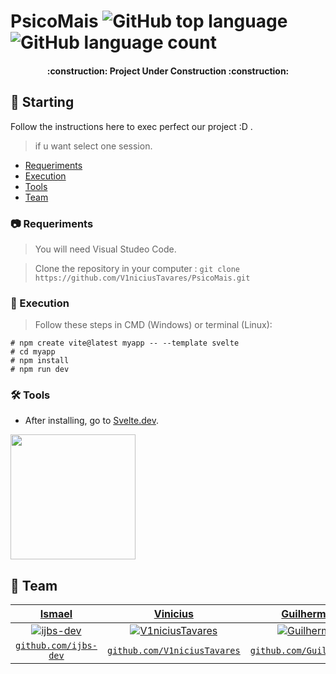 # PsicoMais         ![GitHub top language](https://img.shields.io/github/languages/top/V1niciusTavares/PsicoMais)     ![GitHub language count](https://img.shields.io/github/languages/count/V1niciusTavares/PsicoMais)   


<h4 align="center"> 
    :construction:  Project Under Construction  :construction:
</h4>

## :hammer: Starting

Follow the instructions here to exec perfect our project :D .
> if u want select one session.

- [Requeriments](#Requeriments)
- [Execution](#Execution)
- [Tools](#Tools)
- [Team](#Team)

### :camera: Requeriments

> You will need Visual Studeo Code.

> Clone the repository in your computer : ```git clone https://github.com/V1niciusTavares/PsicoMais.git ```

### :rocket: Execution

> Follow these steps in CMD (Windows) or terminal (Linux):

```
# npm create vite@latest myapp -- --template svelte
# cd myapp
# npm install
# npm run dev
```

### :hammer_and_wrench: Tools

- After installing, go to [Svelte.dev](https://svelte.dev/).

<!-- ## Suporte

- Email : monitoriadigitalsuporte@gmail.com -->
<!--![alt text](https://media.giphy.com/media/3ov9k0Ziq50EoOuWRi/source.gif "Praise the sun!")  -->
<img src= "https://media.giphy.com/media/3ov9k0Ziq50EoOuWRi/source.gif" width="200">

## :tea: Team

| <a href="https://github.com/ijbs-dev" target="_blank">Ismael</a> | <a href="https://github.com/V1niciusTavares" target="_blank">Vinicius</a> | <a href="https://github.com/GuilhermeH6" target="_blank">Guilherme</a> | <a href="https://github.com/LukeVanHagen" target="_blank">Flavio</a> 
| :---: |:---:| :---:| :---:| 
| [![ijbs-dev](https://avatars0.githubusercontent.com/u/61188485?s=460&v=4)](https://github.com/ijbs-dev)  | [![V1niciusTavares](https://avatars.githubusercontent.com/u/113178429?v=4)](https://github.com/V1niciusTavares) | [![Guilherme](https://avatars.githubusercontent.com/u/47796068?v=4)](https://github.com/GuilhermeH6) | [![LukeVanHagen](https://avatars0.githubusercontent.com/u/72463770?s=460&v=4)](https://github.com/LukeVanHagen) |
| <a href="https://github.com/ijbs-dev" target="_blank">`github.com/ijbs-dev`</a> | <a href="https://github.com/V1niciusTavares" target="_blank">`github.com/V1niciusTavares`</a> | <a href="https://github.com/GuilhermeH6" target="_blank">`github.com/GuilhermeH6`</a> | <a href="https://github.com/LukeVanHagen" target="_blank">`github.com/LukeVanHagen`</a> | 
<!-- ## Licença
[![License](http://img.shields.io/:license-mit-blue.svg?style=flat-square)](http://badges.mit-license.org)
- **[MIT license](http://opensource.org/licenses/mit-license.php)**
- Copyright 2019© <a href="https://github.com/ijbs-dev" target="_blank">Ismael DEV</a>. -->
